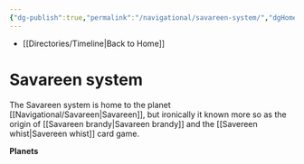 ```yaml
---
{"dg-publish":true,"permalink":"/navigational/savareen-system/","dgHomeLink":false}
---
```


- [[Directories/Timeline\|Back to Home]]

# Savareen system
The Savareen system is home to the planet [[Navigational/Savareen\|Savareen]], but ironically it known more so as the origin of [[Savareen brandy\|Savareen brandy]] and the [[Savereen whist\|Savereen whist]] card game. 

**Planets**
